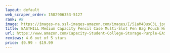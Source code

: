 ```yaml
---
layout: default 
﻿web_scraper_order: 1582906353-5127
rank: #9
image: https://images-na.ssl-images-amazon.com/images/I/51aM4BusC3L.jpg
title: EASTHILL Medium Capacity Pencil Case Multi-Slot Pen Bag Pouch Holder for Middle High School…
url: https://www.amazon.com/Capacity-Student-College-Storage-Purple-EASTHILL/dp/B07CCN592W/ref=zg_mw_arts-crafts_9?_encoding=UTF8&psc=1&refRID=AC0VFVM6SB4FTE33VGXN
reviews: 4.6 out of 5 stars
price: $9.99 - $19.99
---
```

